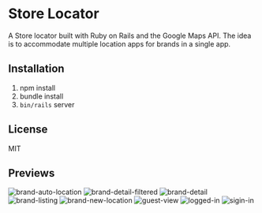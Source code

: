 # Store Locator
A Store locator built with Ruby on Rails and the Google Maps API.
The idea is to accommodate multiple location apps for brands in a single app.

## Installation

1. npm install
2. bundle install
3. `bin/rails` server

## License
MIT

## Previews
![brand-auto-location](https://cloud.githubusercontent.com/assets/6104940/15299795/cd6c16dc-1b9d-11e6-959b-a9de7f15670f.png)
![brand-detail-filtered](https://cloud.githubusercontent.com/assets/6104940/15299799/cd70a422-1b9d-11e6-845a-7ce3e873256c.png)
![brand-detail](https://cloud.githubusercontent.com/assets/6104940/15299797/cd6e839a-1b9d-11e6-98c2-c05a06f4f853.png)
![brand-listing](https://cloud.githubusercontent.com/assets/6104940/15299796/cd6ddf44-1b9d-11e6-84ca-1479a9529be6.png)
![brand-new-location](https://cloud.githubusercontent.com/assets/6104940/15299798/cd6ffc34-1b9d-11e6-99df-426b54064a37.png)
![guest-view](https://cloud.githubusercontent.com/assets/6104940/15299800/cd713892-1b9d-11e6-9a63-a75431cb680b.png)
![logged-in](https://cloud.githubusercontent.com/assets/6104940/15299801/cd81b532-1b9d-11e6-829b-82ca2d3d9b43.png)
![sigin-in](https://cloud.githubusercontent.com/assets/6104940/15299802/cd855638-1b9d-11e6-91b9-f15a9ab28a75.png)
